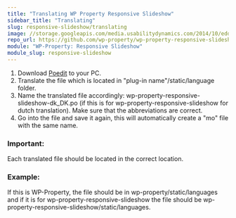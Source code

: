 ```yaml
---
title: "Translating WP Property Responsive Slideshow"
sidebar_title: "Translating"
slug: responsive-slideshow/translating
image: //storage.googleapis.com/media.usabilitydynamics.com/2014/10/edd3396b-wpproperty-extension-slideshow-icon-300x300.png
repo_url: https://github.com/wp-property/wp-property-responsive-slideshow
module: "WP-Property: Responsive Slideshow"
module_slug: responsive-slideshow
---
```


1. Download [Poedit](https://poedit.net/) to your PC. 
2. Translate the file which is located in "plug-in name"/static/language folder. 
3. Name the translated file accordingly: wp-property-responsive-slideshow-dk_DK.po  (if this is for wp-property-responsive-slideshow for dutch translation). Make sure that the abbreviations are correct.
4. Go into the file and save it again, this will automatically create a "mo" file with the same name.

### Important:  
Each translated file should be located in the correct location.

### Example: 
If this is WP-Property, the file should be in  wp-property/static/languages and if it is for wp-property-responsive-slideshow the file should be wp-property-responsive-slideshow/static/languages.   